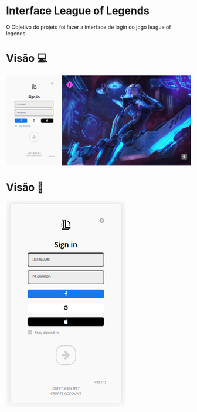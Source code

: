  # Interface League of Legends
 
  O  Objetivo do projeto foi fazer a interface de login do jogo  league of legends
 
 # Visão 💻
 ![](https://github.com/Rafael-Yokoyama/Interfaces-de-jogos-/blob/main/LOL/img/gif.foto.gif)
 
 # Visão 📱
 
  ![](https://github.com/Rafael-Yokoyama/Interfaces-de-jogos-/blob/main/LOL/img/visao-mobile.PNG)
  

 
 
